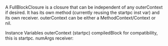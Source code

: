 A FullBlockClosure is a closure that can be independent of any outerContext if desired.  It has its own method (currently reusing the startpc inst var) and its own receiver.  outerContext can be either a MethodContext/Context or nil.Instance Variables	outerContext 	<Context>	(startpc) compiledBlock <CompiledBlock> for compatibility, this is startpc.	numArgs 		<SmallInteger>	receiver:		<Object>
